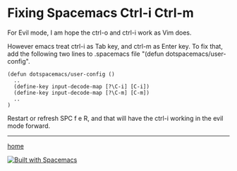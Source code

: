 # Fixing Spacemacs Ctrl-i Ctrl-m

For Evil mode, I am hope the ctrl-o and ctrl-i work as Vim does. 

However emacs treat ctrl-i as Tab key, and ctrl-m as Enter key. 
To fix that, add the following two lines to .spacemacs file "(defun dotspacemacs/user-config". 

```.spacemacs
(defun dotspacemacs/user-config ()
  ..
  (define-key input-decode-map [?\C-i] [C-i])
  (define-key input-decode-map [?\C-m] [C-m])
  ..
)
```

Restart or refresh SPC f e R, and that will have the ctrl-i working in the evil mode forward.

----------------
[home](../README.md)

[![Built with Spacemacs](https://cdn.rawgit.com/syl20bnr/spacemacs/442d025779da2f62fc86c2082703697714db6514/assets/spacemacs-badge.svg)](http://spacemacs.org)
